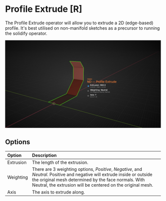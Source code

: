 # Profile Extrude [R]

The Profile Extrude operator will allow you to extrude a 2D (edge-based) profile. It's best utilised on non-manifold sketches as a precursor to running the solidify operator.

![Profile Extrude Operator](../_media/profile-extrude-out.jpg ':size=800')

## Options

| Option | Description |
| :------ | :----------- |
| Extrusion | The length of the extrusion. |
| Weighting | There are 3 weighting options, *Positive*, *Negative*, and *Neutral*. Positive and negative will extrude inside or outside the original mesh determined by the face normals. With Neutral, the extrusion will be centered on the original mesh. |
| Axis | The axis to extrude along. |
